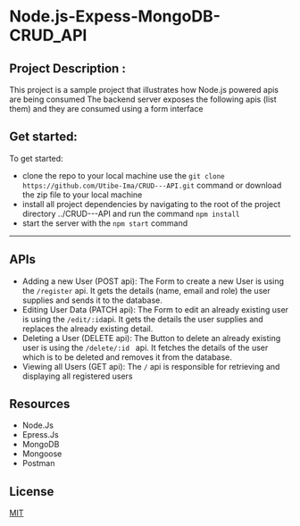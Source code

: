 # Node.js-Expess-MongoDB-CRUD_API

## Project Description :
This project is a sample project that illustrates how Node.js powered apis are being consumed 
The backend server exposes the following apis (list them) and they are consumed using a form interface

## Get started:

To get started:
*  clone the repo to your local machine use the ``` git clone https://github.com/Utibe-Ima/CRUD---API.git ``` command or download the zip file to your local machine
*  install all project dependencies by navigating to the root of the project directory ../CRUD---API and run the command ``` npm install ```
*  start the server with the ``` npm start ``` command

---

## APIs
* Adding a new User (POST api): The Form to create a new User is using the ``` /register ``` api. It gets the details (name, email and role) the user supplies and sends it to the database.
* Editing User Data (PATCH api): The Form to edit an already existing user is using the ``` /edit/:id ```api. It gets the details the user supplies and replaces the already existing detail.
* Deleting a User (DELETE api): The Button to delete an already existing user is using the ```/delete/:id ``` api. It fetches the details of the user which is to be deleted and removes it from the database.
* Viewing all Users (GET api): The ``` / ``` api is responsible for retrieving and displaying all registered users


## Resources

* Node.Js
* Epress.Js
* MongoDB
* Mongoose
* Postman

## License
[MIT](https://choosealicense.com/licenses/mit/)
